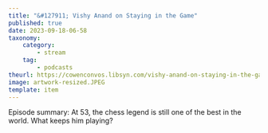 ```yaml
---
title: "&#127911; Vishy Anand on Staying in the Game"
published: true
date: 2023-09-18-06-58
taxonomy:
    category:
        - stream
    tag:
        - podcasts
theurl: https://cowenconvos.libsyn.com/vishy-anand-on-staying-in-the-game
image: artwork-resized.JPEG
template: item
---
```


Episode summary: At 53, the chess legend is still one of the best in the world. What keeps him playing?
